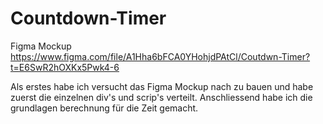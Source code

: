 # Countdown-Timer
Figma Mockup
https://www.figma.com/file/A1Hha6bFCA0YHohjdPAtCl/Coutdwn-Timer?t=E6SwR2hOXKx5Pwk4-6

Als erstes habe ich versucht das Figma Mockup nach zu bauen und habe zuerst die einzelnen div's und scrip's verteilt.
Anschliessend habe ich die grundlagen berechnung für die Zeit gemacht.
